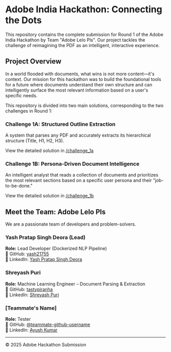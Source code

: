 # Adobe India Hackathon: Connecting the Dots

This repository contains the complete submission for Round 1 of the Adobe India Hackathon by Team "Adobe Lelo Pls". Our project tackles the challenge of reimagining the PDF as an intelligent, interactive experience.

## Project Overview

In a world flooded with documents, what wins is not more content—it's context. Our mission for this hackathon was to build the foundational tools for a future where documents understand their own structure and can intelligently surface the most relevant information based on a user's specific needs.

This repository is divided into two main solutions, corresponding to the two challenges in Round 1:

### Challenge 1A: Structured Outline Extraction

A system that parses any PDF and accurately extracts its hierarchical structure (Title, H1, H2, H3).

View the detailed solution in [/challenge_1a](/challenge_1a)

### Challenge 1B: Persona-Driven Document Intelligence

An intelligent analyst that reads a collection of documents and prioritizes the most relevant sections based on a specific user persona and their "job-to-be-done."

View the detailed solution in [/challenge_1b](/challenge_1b)

## Meet the Team: Adobe Lelo Pls

We are a passionate team of developers and problem-solvers.

### Yash Pratap Singh Deora (Lead)
**Role:** Lead Developer (Dockerized NLP Pipeline)  
🔗 GitHub: [yash21755](https://github.com/yash21755)  
🔗 LinkedIn: [Yash Pratap Singh Deora](https://www.linkedin.com/in/yash-pratap-singh-deora-37b769290/)

### Shreyash Puri
**Role:** Machine Learning Engineer – Document Parsing & Extraction  
🔗 GitHub: [tastypiranha](https://github.com/tastypiranha)  
🔗 LinkedIn: [Shreyash Puri](https://www.linkedin.com/in/shreyash-puri-209b13295/)

### [Teammate's Name]
**Role:** Tester  
🔗 GitHub: [@teammate-github-username](https://github.com/teammate-github-username)  
🔗 LinkedIn: [Ayush Kumar](https://www.linkedin.com/in/ayush-kumar-80a002282/)

---

© 2025 Adobe Hackathon Submission